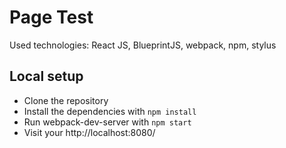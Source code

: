 # Page Test
Used technologies: React JS, BlueprintJS, webpack, npm, stylus
## Local setup

- Clone the repository
- Install the dependencies with `npm install`
- Run webpack-dev-server with `npm start`
- Visit your http://localhost:8080/
